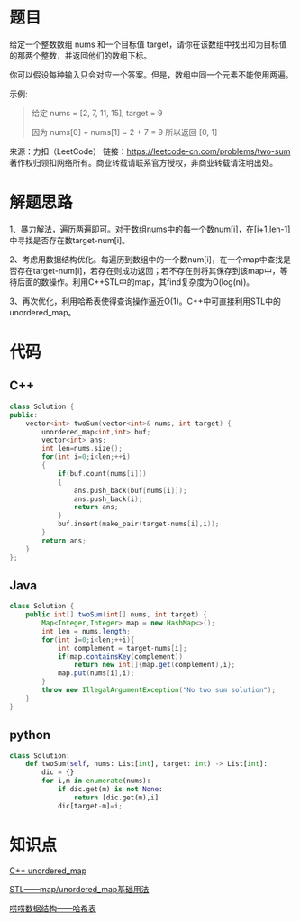 # 题目

给定一个整数数组 nums 和一个目标值 target，请你在该数组中找出和为目标值的那两个整数，并返回他们的数组下标。

你可以假设每种输入只会对应一个答案。但是，数组中同一个元素不能使用两遍。

 

示例:

> 给定 nums = [2, 7, 11, 15], target = 9
>
> 因为 nums[0] + nums[1] = 2 + 7 = 9
> 所以返回 [0, 1]

来源：力扣（LeetCode）
链接：https://leetcode-cn.com/problems/two-sum
著作权归领扣网络所有。商业转载请联系官方授权，非商业转载请注明出处。

# 解题思路

1、暴力解法，遍历两遍即可。对于数组nums中的每一个数num[i]，在[i+1,len-1]中寻找是否存在数target-num[i]。

2、考虑用数据结构优化。每遍历到数组中的一个数num[i]，在一个map中查找是否存在target-num[i]，若存在则成功返回；若不存在则将其保存到该map中，等待后面的数操作。利用C++STL中的map，其find复杂度为O(log(n))。

3、再次优化，利用哈希表使得查询操作逼近O(1)。C++中可直接利用STL中的unordered_map。

# 代码

## C++

```c++
class Solution {
public:
    vector<int> twoSum(vector<int>& nums, int target) {
        unordered_map<int,int> buf;
        vector<int> ans;
        int len=nums.size();
        for(int i=0;i<len;++i)
        {
            if(buf.count(nums[i]))
            {
                ans.push_back(buf[nums[i]]);
                ans.push_back(i);
                return ans;
            }
            buf.insert(make_pair(target-nums[i],i));
        }
        return ans;
    }
};
```

## Java

```java
class Solution {
    public int[] twoSum(int[] nums, int target) {
        Map<Integer,Integer> map = new HashMap<>();
        int len = nums.length;
        for(int i=0;i<len;++i){
            int complement = target-nums[i];
            if(map.containsKey(complement)) 
                return new int[]{map.get(complement),i};
            map.put(nums[i],i);
        }
        throw new IllegalArgumentException("No two sum solution");
    }
}
```

## python

```python
class Solution:
    def twoSum(self, nums: List[int], target: int) -> List[int]:
        dic = {}
        for i,m in enumerate(nums):
            if dic.get(m) is not None:
                return [dic.get(m),i]
            dic[target-m]=i;
```

# 知识点

[C++ unordered_map](https://www.jianshu.com/p/56bb01df8ac7)

[STL——map/unordered_map基础用法](https://www.cnblogs.com/tp-16b/p/9156810.html)

[唠唠数据结构——哈希表](https://zhuanlan.zhihu.com/p/30344731)